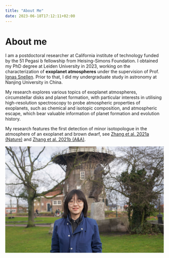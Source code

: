 ```yaml
---
title: "About Me"
date: 2023-06-18T17:12:11+02:00
---
```


# About me

I am a postdoctoral researcher at California institute of technology funded by the 51 Pegasi b fellowship from Heising-Simons Foundation. I obtained my PhD degree at Leiden University in 2023, working on the characterization of **exoplanet atmospheres** under the supervision of Prof. [Ignas Snellen](https://home.strw.leidenuniv.nl/~snellen/). Prior to that, I did my undergraduate study in astronomy at Nanjing University in China. 

My research explores various topics of exoplanet atmospheres, circumstellar disks and planet formation, with particular interests in utilising high-resolution spectroscopy to probe atmospheric properties of exoplanets, such as chemical and isotopic composition, and atmospheric escape, which bear valuable information of planet formation and evolution history.

My research features the first detection of minor isotopologue in the atmosphere of an exoplanet and brown dwarf, see [Zhang et al. 2021a (Nature)](https://ui.adsabs.harvard.edu/abs/2021Natur.595..370Z/abstract) and [Zhang et al. 2021b (A&A)](https://ui.adsabs.harvard.edu/abs/2021A%26A...656A..76Z/abstract).


![](profile_img.jpg)

